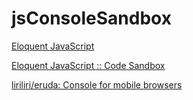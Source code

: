 # jsConsoleSandbox

[Eloquent JavaScript](https://eloquentjavascript.net/)

[Eloquent JavaScript :: Code Sandbox](https://eloquentjavascript.net/code/)

[liriliri/eruda: Console for mobile browsers](https://github.com/liriliri/eruda)
